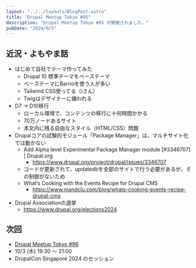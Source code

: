 ```yaml
---
layout: "../../layouts/BlogPost.astro"
title: "Drupal Meetup Tokyo #95"
description: "Drupal Meetup Tokyo #95 が開催されました。"
pubDate: "2024/9/5"
---
```


## 近況・よもやま話

- はじめて自社でテーマ作ってみた
  - Drupal 10 標準テーマをベーステーマ
  - ベーステーマにBarrioを使う人が多い
  - Tailwind CSS使ってる（iさん）
  - Twigはデザイナーに嫌われる
- D7 -> D10移行
  - ローカル環境で、コンテンツの移行に十何時間かかる
  - 70万ノードあるサイト
  - 本文内に残る自由なスタイル（HTML/CSS）問題
- Drupalコアの試験的モジュール「Package Manager」は、マルチサイト化では動かない
  - Add Alpha level Experimental Package Manager module [#3346707] | Drupal.org 
    - https://www.drupal.org/project/drupal/issues/3346707
  - コードが更新されて、updatedbを全部のサイトで行う必要があるが、その制御がないため
  - What’s Cooking with the Events Recipe for Drupal CMS
    - https://www.mandclu.com/blog/whats-cooking-events-recipe-drupal-cms	
- Drupal Associationの選挙
  - https://www.drupal.org/elections2024

## 次回

- [Drupal Meetup Tokyo #96](https://drupal-tokyo.connpass.com/event/330333)
- 10/3 (木) 19:30 〜 21:00
- DrupalCon Singapore 2024 のセッション
